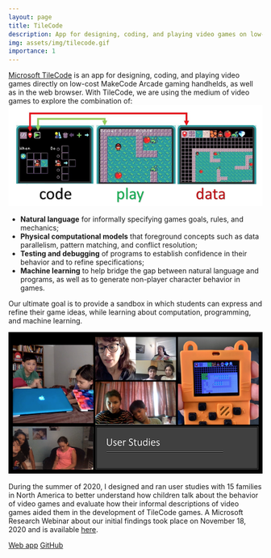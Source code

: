 ```yaml
---
layout: page
title: TileCode
description: App for designing, coding, and playing video games on low-cost arcade gaming handhelds.
img: assets/img/tilecode.gif
importance: 1
---
```


[Microsoft TileCode](https://www.microsoft.com/en-us/research/project/microsoft-tilecode/) is an app for designing, coding, and playing video games directly on low-cost MakeCode Arcade gaming handhelds, as well as in the web browser. With TileCode, we are using the medium of video games to explore the combination of:
![TileCode Components](/assets/img/tilecode_components.png)

* __Natural language__ for informally specifying games goals, rules, and mechanics;
* __Physical computational models__ that foreground concepts such as data parallelism, pattern matching, and conflict resolution;
* __Testing and debugging__ of programs to establish confidence in their behavior and to refine specifications;
* __Machine learning__ to help bridge the gap between natural language and programs, as well as to generate non-player character behavior in games.

Our ultimate goal is to provide a sandbox in which students can express and refine their game ideas, while learning about computation, programming, and machine learning.

![TileCode User Studies](/assets/img/tilecode_userstudies.png)

During the summer of 2020, I designed and ran user studies with 15 families in North America to better understand how children talk about the behavior of video games and evaluate how their informal descriptions of video games aided them in the development of TileCode games. A Microsoft Research Webinar about our initial findings took place on November 18, 2020 and is available [here](https://note.microsoft.com/MSR-Webinar-TileCode-Registration-On-Demand.html?wt.mc_id=twitter_MSR-WBNR_post_v1).

[Web app](https://microsoft.github.io/tilecode/tilecode.html)
[GitHub](https://github.com/microsoft/tilecode)
